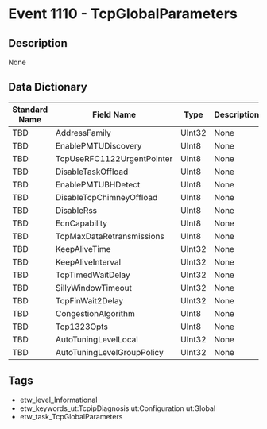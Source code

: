 # Event 1110 - TcpGlobalParameters

## Description
None

## Data Dictionary
|Standard Name|Field Name|Type|Description|Sample Value|
|---|---|---|---|---|
|TBD|AddressFamily|UInt32|None|`None`|
|TBD|EnablePMTUDiscovery|UInt8|None|`None`|
|TBD|TcpUseRFC1122UrgentPointer|UInt8|None|`None`|
|TBD|DisableTaskOffload|UInt8|None|`None`|
|TBD|EnablePMTUBHDetect|UInt8|None|`None`|
|TBD|DisableTcpChimneyOffload|UInt8|None|`None`|
|TBD|DisableRss|UInt8|None|`None`|
|TBD|EcnCapability|UInt8|None|`None`|
|TBD|TcpMaxDataRetransmissions|UInt8|None|`None`|
|TBD|KeepAliveTime|UInt32|None|`None`|
|TBD|KeepAliveInterval|UInt32|None|`None`|
|TBD|TcpTimedWaitDelay|UInt32|None|`None`|
|TBD|SillyWindowTimeout|UInt32|None|`None`|
|TBD|TcpFinWait2Delay|UInt32|None|`None`|
|TBD|CongestionAlgorithm|UInt8|None|`None`|
|TBD|Tcp1323Opts|UInt8|None|`None`|
|TBD|AutoTuningLevelLocal|UInt32|None|`None`|
|TBD|AutoTuningLevelGroupPolicy|UInt32|None|`None`|

## Tags
* etw_level_Informational
* etw_keywords_ut:TcpipDiagnosis ut:Configuration ut:Global
* etw_task_TcpGlobalParameters